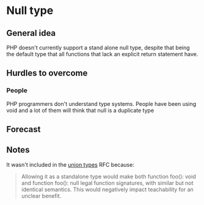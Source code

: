 


# Null type 

## General idea

PHP doesn't currently support a stand alone null type, despite that being the default type that all functions that lack an explicit return statement have.


## Hurdles to overcome


### People

PHP programmers don't understand type systems. People have been using void and a lot of them will think that null is a duplicate type


## Forecast


## Notes






It wasn't included in the [union types](https://wiki.php.net/rfc/union_types_v2) RFC because:

> Allowing it as a standalone type would make both function foo(): void and function foo(): null legal function signatures, with similar but not identical semantics. This would negatively impact teachability for an unclear benefit.